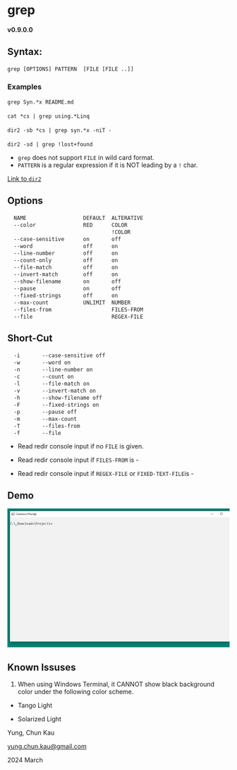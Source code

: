 # grep
**v0.9.0.0**

## Syntax:
```
grep [OPTIONS] PATTERN  [FILE [FILE ..]]
```

### Examples
```
grep Syn.*x README.md

cat *cs | grep using.*Linq

dir2 -sb *cs | grep syn.*x -niT -

dir2 -sd | grep !lost+found

```

* ```grep``` does not support ```FILE``` in wild card format.
* ```PATTERN``` is a regular expression if it is NOT leading by a ```!``` char.

[Link to ```dir2```](https://www.nuget.org/packages/dir2)

## Options
```
  NAME                  DEFAULT  ALTERATIVE
  --color               RED      COLOR
                                 !COLOR
  --case-sensitive      on       off
  --word                off      on
  --line-number         off      on
  --count-only          off      on
  --file-match          off      on
  --invert-match        off      on
  --show-filename       on       off
  --pause               on       off
  --fixed-strings       off      on
  --max-count           UNLIMIT  NUMBER
  --files-from                   FILES-FROM
  --file                         REGEX-FILE
```
## Short-Cut
```
  -i       --case-sensitive off
  -w       --word on
  -n       --line-number on
  -c       --count on
  -l       --file-match on
  -v       --invert-match on
  -h       --show-filename off
  -F       --fixed-strings on
  -p       --pause off
  -m       --max-count
  -T       --files-from
  -f       --file
```

* Read redir console input if no ```FILE``` is given.

* Read redir console input if ```FILES-FROM``` is -

* Read redir console input if ```REGEX-FILE``` or  ```FIXED-TEXT-FILE```is -

## Demo

![Color Feature](https://raw.githubusercontent.com/ck-yung/grep/master/images/help.gif)

## Known Issuses

1. When using Windows Terminal, it CANNOT show black background color under the following color scheme.

* Tango Light

* Solarized Light

Yung, Chun Kau

<yung.chun.kau@gmail.com>

2024 March
